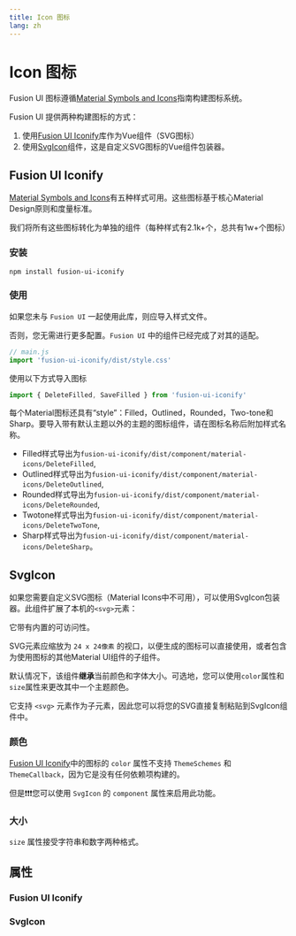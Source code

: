 ```yaml
---
title: Icon 图标
lang: zh
---
```


<script setup lang="ts">
  import iconProps from "../../../example/icon/description/zh-icon-props.ts";
  import svgIconProps from "../../../example/icon/description/zh-svgicon-props.ts";
</script>

# Icon 图标

Fusion UI 图标遵循[Material Symbols and Icons](https://fonts.google.com/icons?icon.set=Material+Icons)指南构建图标系统。

Fusion UI 提供两种构建图标的方式：
1. 使用[Fusion UI Iconify](https://www.npmjs.com/package/fusion-ui-iconify)库作为Vue组件（SVG图标）
2. 使用[SvgIcon](#svgicon)组件，这是自定义SVG图标的Vue组件包装器。

## Fusion UI Iconify

[Material Symbols and Icons](https://fonts.google.com/icons?icon.set=Material+Icons)有五种样式可用。这些图标基于核心Material Design原则和度量标准。

我们将所有这些图标转化为单独的组件（每种样式有2.1k+个，总共有1w+个图标）

### 安装

```shell
npm install fusion-ui-iconify
```

### 使用

如果您未与 `Fusion UI` 一起使用此库，则应导入样式文件。

否则，您无需进行更多配置。`Fusion UI` 中的组件已经完成了对其的适配。

```js
// main.js
import 'fusion-ui-iconify/dist/style.css'
```

使用以下方式导入图标
```js
import { DeleteFilled, SaveFilled } from 'fusion-ui-iconify'
```

每个Material图标还具有“style”：Filled，Outlined，Rounded，Two-tone和Sharp。要导入带有默认主题以外的主题的图标组件，请在图标名称后附加样式名称。

- Filled样式导出为`fusion-ui-iconify/dist/component/material-icons/DeleteFilled`,
- Outlined样式导出为`fusion-ui-iconify/dist/component/material-icons/DeleteOutlined`,
- Rounded样式导出为`fusion-ui-iconify/dist/component/material-icons/DeleteRounded`,
- Twotone样式导出为`fusion-ui-iconify/dist/component/material-icons/DeleteTwoTone`,
- Sharp样式导出为`fusion-ui-iconify/dist/component/material-icons/DeleteSharp`。

<demo src="../../../example/icon/basic.vue"></demo>

## SvgIcon

如果您需要自定义SVG图标（Material Icons中不可用），可以使用SvgIcon包装器。此组件扩展了本机的`<svg>`元素：

它带有内置的可访问性。

SVG元素应缩放为 `24 x 24像素` 的视口，以便生成的图标可以直接使用，或者包含为使用图标的其他Material UI组件的子组件。

默认情况下，该组件**继承**当前颜色和字体大小。可选地，您可以使用`color`属性和`size`属性来更改其中一个主题颜色。

它支持 `<svg>` 元素作为子元素，因此您可以将您的SVG直接复制粘贴到SvgIcon组件中。

<demo src="../../../example/icon/svgicon.vue"></demo>

### 颜色

[Fusion UI Iconify](https://www.npmjs.com/package/fusion-ui-iconify)中的图标的 `color` 属性不支持 `ThemeSchemes` 和 `ThemeCallback`，因为它是没有任何依赖项构建的。

但是❗️❗️❗️您可以使用 `SvgIcon` 的 `component` 属性来启用此功能。

<demo src="../../../example/icon/color.vue"></demo>

### 大小

`size` 属性接受字符串和数字两种格式。

<demo src="../../../example/icon/size.vue"></demo>

## 属性

### Fusion UI Iconify

<table-block type="propsZh" :data="iconProps"></table-block>

### SvgIcon

<table-block type="propsZh" :data="svgIconProps"></table-block>
